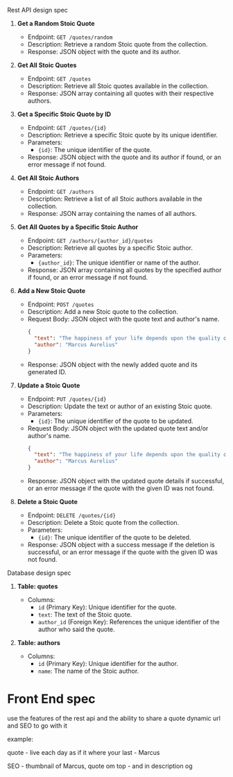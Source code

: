 Rest API design spec

1. **Get a Random Stoic Quote**

   - Endpoint: `GET /quotes/random`
   - Description: Retrieve a random Stoic quote from the collection.
   - Response: JSON object with the quote and its author.

2. **Get All Stoic Quotes**

   - Endpoint: `GET /quotes`
   - Description: Retrieve all Stoic quotes available in the collection.
   - Response: JSON array containing all quotes with their respective authors.

3. **Get a Specific Stoic Quote by ID**

   - Endpoint: `GET /quotes/{id}`
   - Description: Retrieve a specific Stoic quote by its unique identifier.
   - Parameters:
     - `{id}`: The unique identifier of the quote.
   - Response: JSON object with the quote and its author if found, or an error message if not found.

4. **Get All Stoic Authors**

   - Endpoint: `GET /authors`
   - Description: Retrieve a list of all Stoic authors available in the collection.
   - Response: JSON array containing the names of all authors.

5. **Get All Quotes by a Specific Stoic Author**

   - Endpoint: `GET /authors/{author_id}/quotes`
   - Description: Retrieve all quotes by a specific Stoic author.
   - Parameters:
     - `{author_id}`: The unique identifier or name of the author.
   - Response: JSON array containing all quotes by the specified author if found, or an error message if not found.

6. **Add a New Stoic Quote**

   - Endpoint: `POST /quotes`
   - Description: Add a new Stoic quote to the collection.
   - Request Body: JSON object with the quote text and author's name.
     ```json
     {
       "text": "The happiness of your life depends upon the quality of your thoughts.",
       "author": "Marcus Aurelius"
     }
     ```
   - Response: JSON object with the newly added quote and its generated ID.

7. **Update a Stoic Quote**

   - Endpoint: `PUT /quotes/{id}`
   - Description: Update the text or author of an existing Stoic quote.
   - Parameters:
     - `{id}`: The unique identifier of the quote to be updated.
   - Request Body: JSON object with the updated quote text and/or author's name.
     ```json
     {
       "text": "The happiness of your life depends upon the quality of your thoughts.",
       "author": "Marcus Aurelius"
     }
     ```
   - Response: JSON object with the updated quote details if successful, or an error message if the quote with the given ID was not found.

8. **Delete a Stoic Quote**
   - Endpoint: `DELETE /quotes/{id}`
   - Description: Delete a Stoic quote from the collection.
   - Parameters:
     - `{id}`: The unique identifier of the quote to be deleted.
   - Response: JSON object with a success message if the deletion is successful, or an error message if the quote with the given ID was not found.

Database design spec

1. **Table: quotes**

   - Columns:
     - `id` (Primary Key): Unique identifier for the quote.
     - `text`: The text of the Stoic quote.
     - `author_id` (Foreign Key): References the unique identifier of the author who said the quote.

2. **Table: authors**
   - Columns:
     - `id` (Primary Key): Unique identifier for the author.
     - `name`: The name of the Stoic author.

# Front End spec

use the features of the rest api and the ability to share a quote dynamic url and SEO to go with it

example:

quote - live each day as if it where your last - Marcus 

SEO - thumbnail of Marcus, quote om top - and in description og
